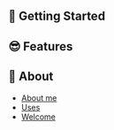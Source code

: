 ## 🎉 Getting Started

## 😎 Features


## 🕺 About

- [About me](content/about/aboutme)
- [Uses](content/about/uses)
- [Welcome](content/about/welcome-to-laravel-school)
